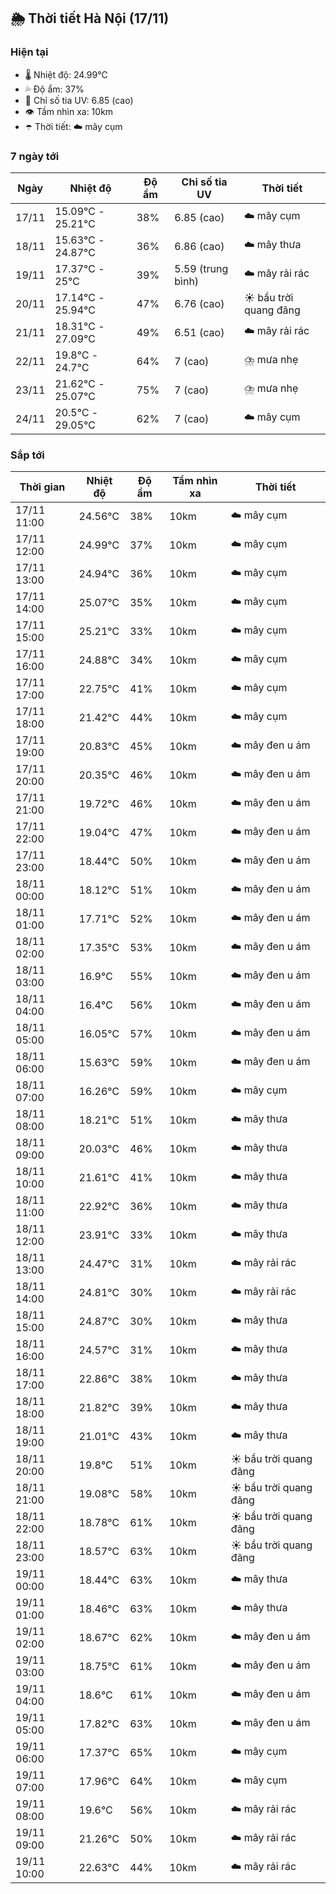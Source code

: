 ## 🌦️ Thời tiết Hà Nội (17/11)

### Hiện tại

- 🌡️ Nhiệt độ: 24.99℃
- 💦 Độ ẩm: 37%
- 🌟 Chỉ số tia UV: 6.85 (cao)
- 👁️ Tầm nhìn xa: 10km
- ☂️ Thời tiết: ☁️ mây cụm

### 7 ngày tới

| Ngày | Nhiệt độ | Độ ẩm | Chỉ số tia UV | Thời tiết |
| --- | --- | --- | --- | --- |
| 17/11 | 15.09℃ - 25.21℃ | 38% | 6.85 (cao) | ☁️ mây cụm |
| 18/11 | 15.63℃ - 24.87℃ | 36% | 6.86 (cao) | ☁️ mây thưa |
| 19/11 | 17.37℃ - 25℃ | 39% | 5.59 (trung bình) | ☁️ mây rải rác |
| 20/11 | 17.14℃ - 25.94℃ | 47% | 6.76 (cao) | ☀️ bầu trời quang đãng |
| 21/11 | 18.31℃ - 27.09℃ | 49% | 6.51 (cao) | ☁️ mây rải rác |
| 22/11 | 19.8℃ - 24.7℃ | 64% | 7 (cao) | ⛈️ mưa nhẹ |
| 23/11 | 21.62℃ - 25.07℃ | 75% | 7 (cao) | ⛈️ mưa nhẹ |
| 24/11 | 20.5℃ - 29.05℃ | 62% | 7 (cao) | ☁️ mây cụm |

### Sắp tới

| Thời gian | Nhiệt độ | Độ ẩm | Tầm nhìn xa | Thời tiết |
| --- | --- | --- | --- | --- |
| 17/11 11:00 | 24.56℃ | 38% | 10km | ☁️ mây cụm |
| 17/11 12:00 | 24.99℃ | 37% | 10km | ☁️ mây cụm |
| 17/11 13:00 | 24.94℃ | 36% | 10km | ☁️ mây cụm |
| 17/11 14:00 | 25.07℃ | 35% | 10km | ☁️ mây cụm |
| 17/11 15:00 | 25.21℃ | 33% | 10km | ☁️ mây cụm |
| 17/11 16:00 | 24.88℃ | 34% | 10km | ☁️ mây cụm |
| 17/11 17:00 | 22.75℃ | 41% | 10km | ☁️ mây cụm |
| 17/11 18:00 | 21.42℃ | 44% | 10km | ☁️ mây cụm |
| 17/11 19:00 | 20.83℃ | 45% | 10km | ☁️ mây đen u ám |
| 17/11 20:00 | 20.35℃ | 46% | 10km | ☁️ mây đen u ám |
| 17/11 21:00 | 19.72℃ | 46% | 10km | ☁️ mây đen u ám |
| 17/11 22:00 | 19.04℃ | 47% | 10km | ☁️ mây đen u ám |
| 17/11 23:00 | 18.44℃ | 50% | 10km | ☁️ mây đen u ám |
| 18/11 00:00 | 18.12℃ | 51% | 10km | ☁️ mây đen u ám |
| 18/11 01:00 | 17.71℃ | 52% | 10km | ☁️ mây đen u ám |
| 18/11 02:00 | 17.35℃ | 53% | 10km | ☁️ mây đen u ám |
| 18/11 03:00 | 16.9℃ | 55% | 10km | ☁️ mây đen u ám |
| 18/11 04:00 | 16.4℃ | 56% | 10km | ☁️ mây đen u ám |
| 18/11 05:00 | 16.05℃ | 57% | 10km | ☁️ mây đen u ám |
| 18/11 06:00 | 15.63℃ | 59% | 10km | ☁️ mây đen u ám |
| 18/11 07:00 | 16.26℃ | 59% | 10km | ☁️ mây cụm |
| 18/11 08:00 | 18.21℃ | 51% | 10km | ☁️ mây thưa |
| 18/11 09:00 | 20.03℃ | 46% | 10km | ☁️ mây thưa |
| 18/11 10:00 | 21.61℃ | 41% | 10km | ☁️ mây thưa |
| 18/11 11:00 | 22.92℃ | 36% | 10km | ☁️ mây thưa |
| 18/11 12:00 | 23.91℃ | 33% | 10km | ☁️ mây thưa |
| 18/11 13:00 | 24.47℃ | 31% | 10km | ☁️ mây rải rác |
| 18/11 14:00 | 24.81℃ | 30% | 10km | ☁️ mây rải rác |
| 18/11 15:00 | 24.87℃ | 30% | 10km | ☁️ mây thưa |
| 18/11 16:00 | 24.57℃ | 31% | 10km | ☁️ mây thưa |
| 18/11 17:00 | 22.86℃ | 38% | 10km | ☁️ mây thưa |
| 18/11 18:00 | 21.82℃ | 39% | 10km | ☁️ mây thưa |
| 18/11 19:00 | 21.01℃ | 43% | 10km | ☁️ mây thưa |
| 18/11 20:00 | 19.8℃ | 51% | 10km | ☀️ bầu trời quang đãng |
| 18/11 21:00 | 19.08℃ | 58% | 10km | ☀️ bầu trời quang đãng |
| 18/11 22:00 | 18.78℃ | 61% | 10km | ☀️ bầu trời quang đãng |
| 18/11 23:00 | 18.57℃ | 63% | 10km | ☀️ bầu trời quang đãng |
| 19/11 00:00 | 18.44℃ | 63% | 10km | ☁️ mây thưa |
| 19/11 01:00 | 18.46℃ | 63% | 10km | ☁️ mây thưa |
| 19/11 02:00 | 18.67℃ | 62% | 10km | ☁️ mây đen u ám |
| 19/11 03:00 | 18.75℃ | 61% | 10km | ☁️ mây đen u ám |
| 19/11 04:00 | 18.6℃ | 61% | 10km | ☁️ mây đen u ám |
| 19/11 05:00 | 17.82℃ | 63% | 10km | ☁️ mây đen u ám |
| 19/11 06:00 | 17.37℃ | 65% | 10km | ☁️ mây cụm |
| 19/11 07:00 | 17.96℃ | 64% | 10km | ☁️ mây cụm |
| 19/11 08:00 | 19.6℃ | 56% | 10km | ☁️ mây rải rác |
| 19/11 09:00 | 21.26℃ | 50% | 10km | ☁️ mây rải rác |
| 19/11 10:00 | 22.63℃ | 44% | 10km | ☁️ mây rải rác |
